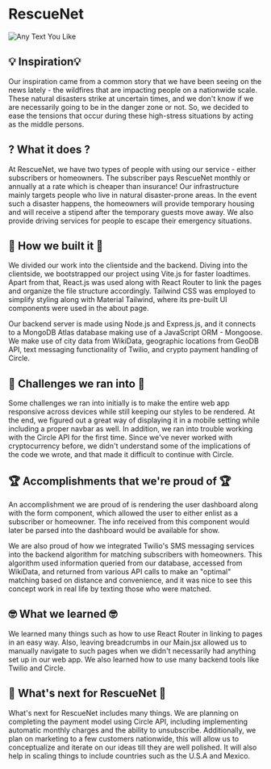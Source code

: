 # RescueNet
![Any Text You Like](https://img.shields.io/badge/any_text-you_like-blue)

## 💡 Inspiration💡

Our inspiration came from a common story that we have been seeing on the news lately - the wildfires that are impacting people on a nationwide scale. These natural disasters strike at uncertain times, and we don't know if we are necessarily going to be in the danger zone or not. So, we decided to ease the tensions that occur during these high-stress situations by acting as the middle persons.

## ? What it does ?

At RescueNet, we have two types of people with using our service - either subscribers or homeowners. The subscriber pays RescueNet monthly or annually at a rate which is cheaper than insurance! Our infrastructure mainly targets people who live in natural disaster-prone areas. In the event such a disaster happens, the homeowners will provide temporary housing and will receive a stipend after the temporary  guests move away. We also provide driving services for people to escape their emergency situations.

## 🔧 How we built it 🔧

We divided our work into the clientside and the backend. Diving into the clientside, we bootstrapped our project using Vite.js for faster loadtimes. Apart from that, React.js was used along with React Router to link the pages and organize the file structure accordingly. Tailwind CSS was employed to simplify styling along with Material Tailwind, where its pre-built UI components were used in the about page.

Our backend server is made using Node.js and Express.js, and it connects to a MongoDB Atlas database making use of a JavaScript ORM - Mongoose. We make use of city data from WikiData, geographic locations from GeoDB API, text messaging functionality of Twilio, and crypto payment handling of Circle.  

## 🤔 Challenges we ran into 🤔

Some challenges we ran into initially is to make the entire web app responsive across devices while still keeping our styles to be rendered. At the end, we figured out a great way of displaying it in a mobile setting while including a proper navbar as well. In addition, we ran into trouble working with the Circle API for the first time. Since we've never worked with cryptocurrency before, we didn't understand some of the implications of the code we wrote, and that made it difficult to continue with Circle.

## 🏆 Accomplishments that we're proud of 🏆

An accomplishment we are proud of is rendering the user dashboard along with the form component, which allowed the user to either enlist as a subscriber or homeowner. The info received from this component would later be parsed into the dashboard would be available for show.

We are also proud of how we integrated Twilio's SMS messaging services into the backend algorithm for matching subscribers with homeowners. This algorithm used information queried from our database, accessed from WikiData, and returned from various API calls to make an "optimal" matching based on distance and convenience, and it was nice to see this concept work in real life by texting those who were matched.


## 🤓 What we learned 🤓

We learned many things such as how to use React Router in linking to pages in an easy way. Also, leaving breadcrumbs in our Main.jsx allowed us to manually navigate to such pages when we didn't necessarily had anything set up in our web app. We also learned how to use many backend tools like Twilio and Circle. 

## 👀 What's next for RescueNet 👀

What's next for RescueNet includes many things. We are planning on completing the payment model using Circle API, including implementing automatic monthly charges and the ability to unsubscribe. Additionally, we plan on marketing to a few customers nationwide, this will allow us to conceptualize and iterate on our ideas till they are well polished. It will also help in scaling things to include countries such as the U.S.A and Mexico.

